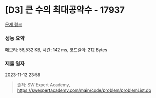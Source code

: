 # [D3] 큰 수의 최대공약수 - 17937 

[문제 링크](https://swexpertacademy.com/main/code/problem/problemDetail.do?contestProbId=AYmRI_8ajv8DFARi) 

### 성능 요약

메모리: 58,532 KB, 시간: 142 ms, 코드길이: 212 Bytes

### 제출 일자

2023-11-12 23:58



> 출처: SW Expert Academy, https://swexpertacademy.com/main/code/problem/problemList.do